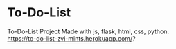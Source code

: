 # To-Do-List
To-Do-List Project
Made with js, flask, html, css, python.
<br>
https://to-do-list-zvi-mints.herokuapp.com/?
